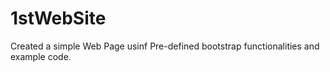 # 1stWebSite
Created a simple Web Page usinf Pre-defined bootstrap functionalities and example code.
